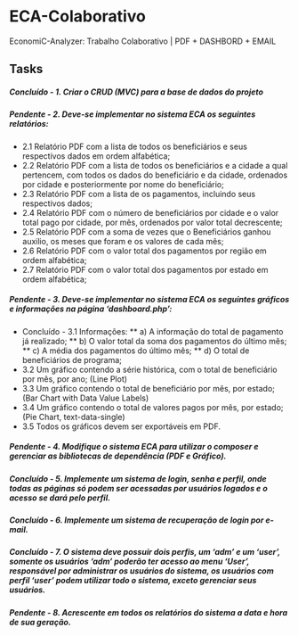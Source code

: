 # ECA-Colaborativo
EconomiC-Analyzer: Trabalho Colaborativo | PDF + DASHBORD + EMAIL

## Tasks
##### Concluído - 1. Criar o CRUD (MVC) para a base de dados do projeto

##### Pendente  - 2. Deve-se implementar no sistema ECA os seguintes relatórios:
* 2.1 Relatório PDF com a lista de todos os beneficiários e seus respectivos dados em ordem alfabética;
* 2.2 Relatório PDF com a lista de todos os beneficiários e a cidade a qual pertencem, com todos os dados do beneficiário e da cidade, ordenados por cidade e posteriormente por nome do beneficiário;
* 2.3 Relatório PDF com a lista de os pagamentos, incluindo seus respectivos dados;
* 2.4 Relatório PDF com o número de beneficiários por cidade e o valor total pago por cidade, por mês, ordenados por valor total decrescente;
* 2.5 Relatório PDF com a soma de vezes que o Beneficiários ganhou auxilio, os meses que foram e os valores de cada mês;
* 2.6 Relatório PDF com o valor total dos pagamentos por região em ordem alfabética;
* 2.7 Relatório PDF com o valor total dos pagamentos por estado em ordem alfabética;


##### Pendente  - 3. Deve-se implementar no sistema ECA os seguintes gráficos e informações na página ‘dashboard.php’:
* Concluído - 3.1 Informações:
**   a) A informação do total de pagamento já realizado;
**   b) O valor total da soma dos pagamentos do último mês;
**   c) A média dos pagamentos do último mês;
**   d) O total de beneficiários de programa;
* 3.2 Um gráfico contendo a série histórica, com o total de beneficiário por mês, por ano; (Line Plot)
* 3.3 Um gráfico contendo o total de beneficiário por mês, por estado; (Bar Chart with Data Value Labels)
* 3.4 Um gráfico contendo o total de valores pagos por mês, por estado; (Pie Chart, text-data-single)	
* 3.5 Todos os gráficos devem ser exportáveis em PDF.


#####  Pendente  - 4. Modifique o sistema ECA para utilizar o composer e gerenciar as bibliotecas de dependência (PDF e Gráfico).
#####  Concluído - 5. Implemente um sistema de login, senha e perfil, onde todas as páginas só podem ser acessadas por usuários logados e o acesso se dará pelo perfil.
#####  Concluído - 6. Implemente um sistema de recuperação de login por e-mail.
#####  Concluído - 7. O sistema deve possuir dois perfis, um ‘adm’ e um ‘user’, somente os usuários ‘adm’ poderão ter acesso ao menu ‘User’, responsável por administrar os usuários do sistema, os usuários com perfil ‘user’ podem utilizar todo o sistema, exceto gerenciar seus usuários.
#####  Pendente  - 8. Acrescente em todos os relatórios do sistema a data e hora de sua geração.
